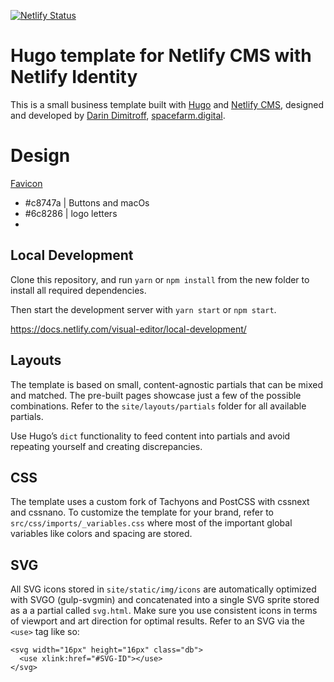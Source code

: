 [![Netlify Status](https://api.netlify.com/api/v1/badges/3073810e-9f3f-442e-8190-c0359f71faa3/deploy-status)](https://app.netlify.com/sites/umiterra/deploys)

# Hugo template for Netlify CMS with Netlify Identity

This is a small business template built with [Hugo](https://gohugo.io) and [Netlify CMS](https://github.com/netlify/netlify-cms), designed and developed by [Darin Dimitroff](https://twitter.com/deezel), [spacefarm.digital](https://www.spacefarm.digital).

# Design

[Favicon](https://realfavicongenerator.net/)

- #c8747a | Buttons and macOs
- #6c8286 | logo letters
- 

## Local Development

Clone this repository, and run `yarn` or `npm install` from the new folder to install all required dependencies.

Then start the development server with `yarn start` or `npm start`.

https://docs.netlify.com/visual-editor/local-development/

## Layouts

The template is based on small, content-agnostic partials that can be mixed and matched. The pre-built pages showcase just a few of the possible combinations. Refer to the `site/layouts/partials` folder for all available partials.

Use Hugo’s `dict` functionality to feed content into partials and avoid repeating yourself and creating discrepancies.

## CSS

The template uses a custom fork of Tachyons and PostCSS with cssnext and cssnano. To customize the template for your brand, refer to `src/css/imports/_variables.css` where most of the important global variables like colors and spacing are stored.

## SVG

All SVG icons stored in `site/static/img/icons` are automatically optimized with SVGO (gulp-svgmin) and concatenated into a single SVG sprite stored as a a partial called `svg.html`. Make sure you use consistent icons in terms of viewport and art direction for optimal results. Refer to an SVG via the `<use>` tag like so:

```
<svg width="16px" height="16px" class="db">
  <use xlink:href="#SVG-ID"></use>
</svg>
```
